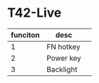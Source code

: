 # T42-Live

| funciton | desc  |     |
|----------|-------|-----|
|1|FN hotkey| |
|2|Power key| |
|3|Backlight| |
